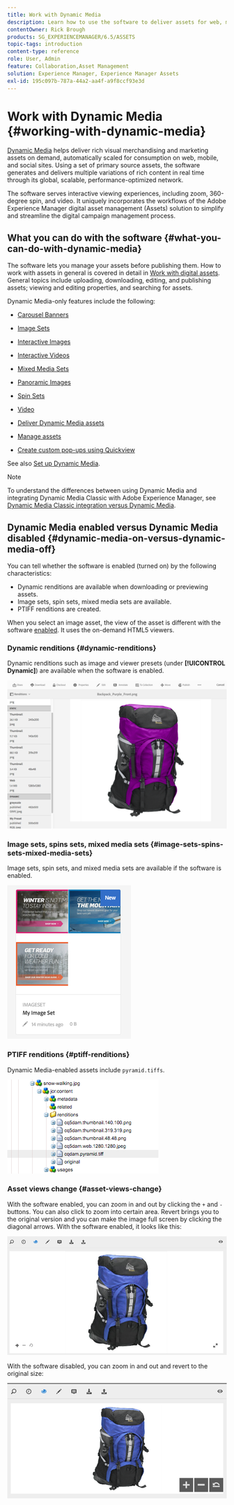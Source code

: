 ```yaml
---
title: Work with Dynamic Media
description: Learn how to use the software to deliver assets for web, mobile, and social sites.
contentOwner: Rick Brough
products: SG_EXPERIENCEMANAGER/6.5/ASSETS
topic-tags: introduction
content-type: reference
role: User, Admin
feature: Collaboration,Asset Management
solution: Experience Manager, Experience Manager Assets
exl-id: 195c097b-787a-44a2-aa4f-a9f8ccf93e3d
---
```

# Work with Dynamic Media {#working-with-dynamic-media}

[Dynamic Media](https://business.adobe.com/products/experience-manager/assets/dynamic-media.html) helps deliver rich visual merchandising and marketing assets on demand, automatically scaled for consumption on web, mobile, and social sites. Using a set of primary source assets, the software generates and delivers multiple variations of rich content in real time through its global, scalable, performance-optimized network.

The software serves interactive viewing experiences, including zoom, 360-degree spin, and video. It uniquely incorporates the workflows of the Adobe Experience Manager digital asset management (Assets) solution to simplify and streamline the digital campaign management process.

<!-- >ARTICLE IS MISSING. GIVES 404 [!NOTE]
>
>A Community article is available on [Working with Adobe Experience Manager and Dynamic Media](https://helpx.adobe.com/experience-manager/using/aem_dynamic_media.html). -->

## What you can do with the software {#what-you-can-do-with-dynamic-media}

The software lets you manage your assets before publishing them. How to work with assets in general is covered in detail in [Work with digital assets](manage-assets.md). General topics include uploading, downloading, editing, and publishing assets; viewing and editing properties, and searching for assets.

Dynamic Media-only features include the following:

* [Carousel Banners](carousel-banners.md)
* [Image Sets](image-sets.md)
* [Interactive Images](interactive-images.md)
* [Interactive Videos](interactive-videos.md)
* [Mixed Media Sets](mixed-media-sets.md)
* [Panoramic Images](panoramic-images.md)

* [Spin Sets](spin-sets.md)
* [Video](video.md)
* [Deliver Dynamic Media assets](delivering-dynamic-media-assets.md)
* [Manage assets](managing-assets.md)
* [Create custom pop-ups using Quickview](custom-pop-ups.md)

See also [Set up Dynamic Media](administering-dynamic-media.md).

>[!NOTE]
>
>To understand the differences between using Dynamic Media and integrating Dynamic Media Classic with Adobe Experience Manager, see [Dynamic Media Classic integration versus Dynamic Media](/help/sites-administering/scene7.md#aem-scene-integration-versus-dynamic-media).

## Dynamic Media enabled versus Dynamic Media disabled {#dynamic-media-on-versus-dynamic-media-off}

You can tell whether the software is enabled (turned on) by the following characteristics:

* Dynamic renditions are available when downloading or previewing assets.
* Image sets, spin sets, mixed media sets are available.
* PTIFF renditions are created.

When you select an image asset, the view of the asset is different with the software [enabled](config-dynamic.md#enabling-dynamic-media). It uses the on-demand HTML5 viewers.

### Dynamic renditions {#dynamic-renditions}

Dynamic renditions such as image and viewer presets (under **[!UICONTROL Dynamic]**) are available when the software is enabled.

![chlimage_1-358](assets/chlimage_1-358.png)

### Image sets, spins sets, mixed media sets {#image-sets-spins-sets-mixed-media-sets}

Image sets, spin sets, and mixed media sets are available if the software is enabled.

![chlimage_1-359](assets/chlimage_1-359.png)

### PTIFF renditions {#ptiff-renditions}

Dynamic Media-enabled assets include `pyramid.tiffs`.

![chlimage_1-360](assets/chlimage_1-360.png)

### Asset views change {#asset-views-change}

With the software enabled, you can zoom in and out by clicking the `+` and `-` buttons. You can also click to zoom into certain area. Revert brings you to the original version and you can make the image full screen by clicking the diagonal arrows. With the software enabled, it looks like this:

![chlimage_1-361](assets/chlimage_1-361.png)

With the software disabled, you can zoom in and out and revert to the original size:

![chlimage_1-362](assets/chlimage_1-362.png)
